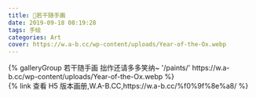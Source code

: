 ```yaml
---
title: 🎨若干随手画
date: 2019-09-18 08:19:28
tags: 手绘
categories: Art
cover: https://w.a-b.cc/wp-content/uploads/Year-of-the-Ox.webp
---
```

<div class="gallery-group-main">
 {% galleryGroup 若干随手画 拙作还请多多笑纳~ '/paints/' https://w.a-b.cc/wp-content/uploads/Year-of-the-Ox.webp %}
</div>
{% link 查看 H5 版本画册,W.A-B.CC,https://w.a-b.cc/%f0%9f%8e%a8/ %}